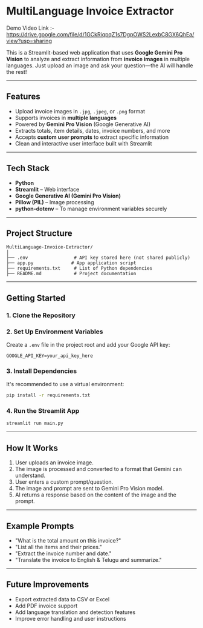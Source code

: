 # MultiLanguage Invoice Extractor

Demo Video Link :- https://drive.google.com/file/d/1GCkRiqpqZ1s7DgpOWS2LexbC8GX6QhEa/view?usp=sharing

This is a Streamlit-based web application that uses **Google Gemini Pro Vision** to analyze and extract information from **invoice images** in multiple languages. Just upload an image and ask your question—the AI will handle the rest!

---

## Features

- Upload invoice images in `.jpg`, `.jpeg`, or `.png` format
- Supports invoices in **multiple languages**
- Powered by **Gemini Pro Vision** (Google Generative AI)
- Extracts totals, item details, dates, invoice numbers, and more
- Accepts **custom user prompts** to extract specific information
- Clean and interactive user interface built with Streamlit

---

## Tech Stack

- **Python**
- **Streamlit** – Web interface
- **Google Generative AI (Gemini Pro Vision)**
- **Pillow (PIL)** – Image processing
- **python-dotenv** – To manage environment variables securely

---

## Project Structure

```
MultiLanguage-Invoice-Extractor/
│
├── .env                 # API key stored here (not shared publicly)
├── app.py              # App application script
├── requirements.txt     # List of Python dependencies
├── README.md            # Project documentation
```

---

## Getting Started

### 1. Clone the Repository


### 2. Set Up Environment Variables

Create a `.env` file in the project root and add your Google API key:

```
GOOGLE_API_KEY=your_api_key_here
```

### 3. Install Dependencies

It's recommended to use a virtual environment:

```bash
pip install -r requirements.txt
```

### 4. Run the Streamlit App

```bash
streamlit run main.py
```

---

## How It Works

1. User uploads an invoice image.
2. The image is processed and converted to a format that Gemini can understand.
3. User enters a custom prompt/question.
4. The image and prompt are sent to Gemini Pro Vision model.
5. AI returns a response based on the content of the image and the prompt.

---

## Example Prompts

- "What is the total amount on this invoice?"
- "List all the items and their prices."
- "Extract the invoice number and date."
- "Translate the invoice to English & Telugu and summarize."

---

## Future Improvements

- Export extracted data to CSV or Excel
- Add PDF invoice support
- Add language translation and detection features
- Improve error handling and user instructions
